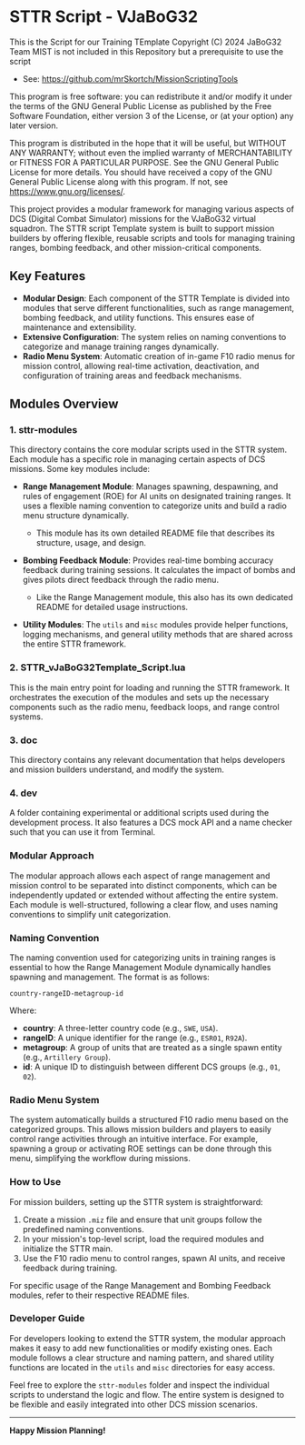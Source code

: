 # STTR Script - VJaBoG32

This is the Script for our Training TEmplate
Copyright (C) 2024  JaBoG32 Team
MIST is not included in this Repository but a prerequisite to use the script
- See: https://github.com/mrSkortch/MissionScriptingTools

This program is free software: you can redistribute it and/or modify
it under the terms of the GNU General Public License as published by
the Free Software Foundation, either version 3 of the License, or
(at your option) any later version.

This program is distributed in the hope that it will be useful,
but WITHOUT ANY WARRANTY; without even the implied warranty of
MERCHANTABILITY or FITNESS FOR A PARTICULAR PURPOSE. See the
GNU General Public License for more details.
You should have received a copy of the GNU General Public License
along with this program.  If not, see <https://www.gnu.org/licenses/>.


This project provides a modular framework for managing various aspects of DCS (Digital Combat Simulator) missions for the VJaBoG32 virtual squadron. The STTR script Template system is built to support mission builders by offering flexible, reusable scripts and tools for managing training ranges, bombing feedback, and other mission-critical components.

## Key Features

- **Modular Design**: Each component of the STTR Template is divided into modules that serve different functionalities, such as range management, bombing feedback, and utility functions. This ensures ease of maintenance and extensibility.
- **Extensive Configuration**: The system relies on naming conventions to categorize and manage training ranges dynamically.
- **Radio Menu System**: Automatic creation of in-game F10 radio menus for mission control, allowing real-time activation, deactivation, and configuration of training areas and feedback mechanisms.

## Modules Overview

### 1. **sttr-modules**
This directory contains the core modular scripts used in the STTR system. Each module has a specific role in managing certain aspects of DCS missions. Some key modules include:

- **Range Management Module**: Manages spawning, despawning, and rules of engagement (ROE) for AI units on designated training ranges. It uses a flexible naming convention to categorize units and build a radio menu structure dynamically.
  - This module has its own detailed README file that describes its structure, usage, and design.
  
- **Bombing Feedback Module**: Provides real-time bombing accuracy feedback during training sessions. It calculates the impact of bombs and gives pilots direct feedback through the radio menu.
  - Like the Range Management module, this also has its own dedicated README for detailed usage instructions.

- **Utility Modules**: The `utils` and `misc` modules provide helper functions, logging mechanisms, and general utility methods that are shared across the entire STTR framework.

### 2. **STTR_vJaBoG32Template_Script.lua**
This is the main entry point for loading and running the STTR framework. It orchestrates the execution of the modules and sets up the necessary components such as the radio menu, feedback loops, and range control systems.

### 3. **doc** 
This directory contains any relevant documentation that helps developers and mission builders understand, and modify the system.

### 4. **dev**
A folder  containing experimental or additional scripts used during the development process.
It also features a DCS mock API and a name checker such that you can use it from Terminal.

### Modular Approach

The modular approach allows each aspect of range management and mission control to be separated into distinct components, which can be independently updated or extended without affecting the entire system. Each module is well-structured, following a clear flow, and uses naming conventions to simplify unit categorization.

### Naming Convention

The naming convention used for categorizing units in training ranges is essential to how the Range Management Module dynamically handles spawning and management. The format is as follows:

```
country-rangeID-metagroup-id
```

Where:
- **country**: A three-letter country code (e.g., `SWE`, `USA`).
- **rangeID**: A unique identifier for the range (e.g., `ESR01`, `R92A`).
- **metagroup**: A group of units that are treated as a single spawn entity (e.g., `Artillery Group`).
- **id**: A unique ID to distinguish between different DCS groups (e.g., `01`, `02`).

### Radio Menu System

The system automatically builds a structured F10 radio menu based on the categorized groups. This allows mission builders and players to easily control range activities through an intuitive interface. For example, spawning a group or activating ROE settings can be done through this menu, simplifying the workflow during missions.

### How to Use

For mission builders, setting up the STTR system is straightforward:

1. Create a mission `.miz` file and ensure that unit groups follow the predefined naming conventions.
2. In your mission's top-level script, load the required modules and initialize the STTR main.
3. Use the F10 radio menu to control ranges, spawn AI units, and receive feedback during training.

For specific usage of the Range Management and Bombing Feedback modules, refer to their respective README files.

### Developer Guide

For developers looking to extend the STTR system, the modular approach makes it easy to add new functionalities or modify existing ones. Each module follows a clear structure and naming pattern, and shared utility functions are located in the `utils` and `misc` directories for easy access.

Feel free to explore the `sttr-modules` folder and inspect the individual scripts to understand the logic and flow. The entire system is designed to be flexible and easily integrated into other DCS mission scenarios.

---

**Happy Mission Planning!**
